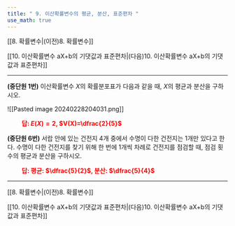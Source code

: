 ```yaml
---
title: " 9. 이산확률변수의 평균, 분산, 표준편차 "
use_math: true
---
```

[[8. 확률변수|(이전)8. 확률변수]] 

[[10. 이산확률변수 aX+b의 기댓값과 표준편차|(다음)10. 이산확률변수 aX+b의 기댓값과 표준편차]]

***

**(중단원 1번)** 이산확률변수 $X$의 확률분포표가 다음과 같을 때, $X$의 평균과 분산을 구하시오.

![[Pasted image 20240228204031.png]]

**<span style="color: red;">$\qquad$답: $E(X)=2$, $V(X)=\dfrac{2}{5}$</span>**

**(중단원 6번)** 서랍 안에 있는 건전지 4개 중에서 수명이 다한 건전지는 1개만 있다고 한다. 수명이 다한 건전지를 찾기 위해 한 번에 1개씩 차례로 건전지를 점검할 때, 점검 횟수의 평균과 분산을 구하시오.

**<span style="color: red;">$\qquad$답: 평균: $\dfrac{5}{2}$, 분산: $\dfrac{5}{4}$</span>**







***
[[8. 확률변수|(이전)8. 확률변수]] 

[[10. 이산확률변수 aX+b의 기댓값과 표준편차|(다음)10. 이산확률변수 aX+b의 기댓값과 표준편차]]